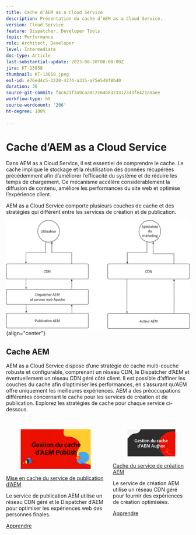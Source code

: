 ```yaml
---
title: Cache d’AEM as a Cloud Service
description: Présentation du cache d’AEM as a Cloud Service.
version: Cloud Service
feature: Dispatcher, Developer Tools
topic: Performance
role: Architect, Developer
level: Intermediate
doc-type: Article
last-substantial-update: 2023-08-28T00:00:00Z
jira: KT-13858
thumbnail: KT-13858.jpeg
exl-id: e76ed4c5-3220-4274-a315-a75e549f8b40
duration: 36
source-git-commit: f4c621f3a9caa8c2c64b8323312343fe421a5aee
workflow-type: ht
source-wordcount: '206'
ht-degree: 100%

---
```


# Cache d’AEM as a Cloud Service

Dans AEM as a Cloud Service, il est essentiel de comprendre le cache. Le cache implique le stockage et la réutilisation des données récupérées précédemment afin d’améliorer l’efficacité du système et de réduire les temps de chargement. Ce mécanisme accélère considérablement la diffusion de contenu, améliore les performances du site web et optimise l’expérience client.

AEM as a Cloud Service comporte plusieurs couches de cache et des stratégies qui diffèrent entre les services de création et de publication.

![Vue d’ensemble du cache d’AEM as a Cloud Service.](./assets/overview/all.png){align="center"}

## Cache AEM

AEM as a Cloud Service dispose d’une stratégie de cache multi-couche robuste et configurable, comprenant un réseau CDN, le Dispatcher d’AEM et éventuellement un réseau CDN géré côté client. Il est possible d’affiner les couches du cache afin d’optimiser les performances, en s’assurant qu’AEM offre uniquement les meilleures expériences. AEM a des préoccupations différentes concernant le cache pour les services de création et de publication. Explorez les stratégies de cache pour chaque service ci-dessous.


<div class="columns is-multiline" style="margin-top: 2rem">
    <div class="column is-half-tablet is-half-desktop is-half-widescreen" aria-label="AEM Publish service caching">
    <div class="card is-padded-small is-padded-big-mobile" style="height: 100%">
        <div class="card-image">
          <figure class="image is-16by9">
            <a href="./publish.md" title="Service de publication AEM" tabindex="-1">
              <img class="is-bordered-r-small" src="./assets/overview/publish-card.png" alt="Mise en cache du service de publication d’AEM">
            </a>
          </figure>
        </div>
        <div class="card-content is-padded-small">
          <div class="content">
            <p class="headline is-size-6 has-text-weight-bold"><a href="./publish.md" title="Mise en cache du service de publication d’AEM">Mise en cache du service de publication d’AEM</a></p>
            <p class="is-size-6">Le service de publication AEM utilise un réseau CDN géré et le Dispatcher d’AEM pour optimiser les expériences web des personnes finales.</p>
            <a href="./publish.md" class="spectrum-Button spectrum-Button--outline spectrum-Button--primary spectrum-Button--sizeM">
<span class="spectrum-Button-label has-no-wrap has-text-weight-bold">Apprendre</span>
</a>
          </div>
        </div>
      </div>
    </div>
    <div class="column is-half-tablet is-half-desktop is-half-widescreen" aria-label="AEM Author service caching">
        <div class="card is-padded-small is-padded-big-mobile" style="height: 100%">
            <div class="card-image">
            <figure class="image is-16by9">
                <a href="./author.md" title="Cache du service de création AEM" tabindex="-1">
                <img class="is-bordered-r-small" src="./assets/overview/author-card.png" alt="Cache du service de création AEM">
                </a>
            </figure>
            </div>
            <div class="card-content is-padded-small">
            <div class="content">
                <p class="headline is-size-6 has-text-weight-bold"><a href="./author.md" title="Cache du service de création AEM">Cache du service de création AEM</a></p>
                <p class="is-size-6">Le service de création AEM utilise un réseau CDN géré pour fournir des expériences de création optimisées.</p>
                <a href="./author.md" class="spectrum-Button spectrum-Button--outline spectrum-Button--primary spectrum-Button--sizeM">
<span class="spectrum-Button-label has-no-wrap has-text-weight-bold">Apprendre</span>
</a>
            </div>
            </div>
        </div>
    </div>
</div>
